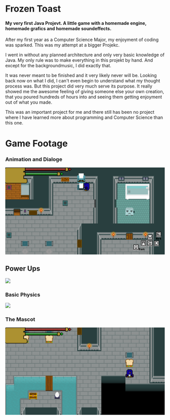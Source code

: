 # Frozen Toast
#### My very first Java Projevt. A little game with a homemade engine, homemade grafics and homemade soundeffects.

After my first year as a Computer Science Major, my enjoyment of coding was sparked.
This was my attempt at a bigger Projekc.

I went in without any planned architecture and only very basic knowledge of Java.
My only rule was to make everything in this projekt by hand. And except for the backgroundmusic, I did exactly that.

It was never meant to be finished and it very likely never will be. 
Looking back now on what I did, I can't even begin to understand what my thought process was.
But this project did very much serve its purpose. It really showed me the awesome feeling of giving someone else your own creation, that you poured hundreds of hours into and seeing them getting enjoyment out of what you made.

This was an important project for me and there still has been no project where I have learned more about programming and Computer Science than this one.

# Game Footage

### Animation and Dialoge

![](https://github.com/Fasust/FrozenToast/blob/master/material/dialoge.gif)

## Power Ups

![](https://github.com/Fasust/FrozenToast/blob/master/material/power.gif)

### Basic Physics

![](https://github.com/Fasust/FrozenToast/blob/master/material/phisics.gif)

### The Mascot

![](https://github.com/Fasust/FrozenToast/blob/master/material/toaster.gif)

